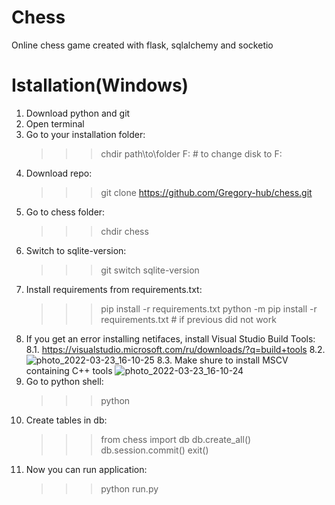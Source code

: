 # Chess
Online chess game created with flask, sqlalchemy and socketio
# Istallation(Windows)
  1. Download python and git
  2. Open terminal
  3. Go to your installation folder:
      >>> chdir path\to\folder
      >>> F:                # to change disk to F:
  4. Download repo:
      >>> git clone https://github.com/Gregory-hub/chess.git
  5. Go to chess folder:
      >>> chdir chess
  6. Switch to sqlite-version:
      >>> git switch sqlite-version
  7. Install requirements from requirements.txt:
      >>> pip install -r requirements.txt
      >>> python -m pip install -r requirements.txt   # if previous did not work
  8. If you get an error installing netifaces, install Visual Studio Build Tools:
      8.1. https://visualstudio.microsoft.com/ru/downloads/?q=build+tools
      8.2.  
![photo_2022-03-23_16-10-25](https://user-images.githubusercontent.com/52703175/159745023-96951170-4080-4462-a176-5833b5c88702.jpg)
      8.3. Make shure to install MSCV containing C++ tools
![photo_2022-03-23_16-10-24](https://user-images.githubusercontent.com/52703175/159745551-57de11c4-fd43-4195-98ee-e76ba4b95e04.jpg)
  9. Go to python shell:
      >>> python
  10. Create tables in db:
      >>> from chess import db
      >>> db.create_all()
      >>> db.session.commit()
      >>> exit()
  11. Now you can run application:
      >>> python run.py
